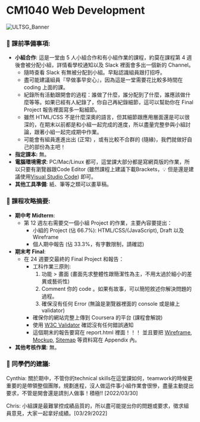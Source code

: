 # CM1040 Web Development

![ULTSG_Banner](https://user-images.githubusercontent.com/14081948/160753354-ee8de386-f666-4d3e-b1a6-7055819adabf.png)

### 🔖  課前準備事項:

- **小組合作**: 這是一堂由 5 人小組合作和有小組作業的課程，約莫在課程第 4 週後會被分配小組，詳情看學校通知以及 Slack 裡面會多出一個新的 Channel。
    - 隨時查看 Slack 有無被分配到小組。早點認識組員跟打招呼。
    - 盡可能建議組員『早做事早安心』，因為這是一堂需要花比較多時間在 coding 上面的課。
    - 紀錄所有活動跟開會的過程：誰做了什麼，誰分配到了什麼，誰應該做什麼等等。如果已經有人紀錄了，你自己再紀錄細節，這可以幫助你在 Final Project 報告裡面寫多一點細節。
    - 雖然 HTML/CSS 不是什麼深奧的語言，但其細節跟應用層面還是可以很深的，在期末以前都是和小組一起完成的進度，所以盡量完整參與小組討論，跟著小組一起完成期中作業。
    - 可能會有組員進進出出 (正常) ，或有比較不合群的 (隨緣)，我們就做好自己的部份為主吧！
- **指定課本:** 無。
- **電腦環境需求**: PC/Mac/Linux 都可，這堂課大部分都是寫網頁版的作業，所以只要有瀏覽器跟Code Editor (雖然課程上建議下載Brackets，💡 但是還是建議使用[Visual Studio Code](https://code.visualstudio.com/)) 即可。
- **其他工具準備**: 紙、筆等之類可以畫草稿。

### 📓 課程攻略摘要:

- **期中考 Midterm**:
    - 第 12 週左右需要交一個小組 Project 的作業，主要內容要提出：
        - 小組的 Project (佔 66.7%): HTML/CSS/(JavaScript), Draft 以及 Wireframe
        - 個人期中報告 (佔 33.3%，有字數限制，請確認)
- **期末考 Final**:
    - 在 24 週要交最終的 Final Project 和報告：
        - 工科作業三原則:
            1. 功能 > 畫面 (畫面先求整體性跟簡潔性為主，不用太過於細小的差異或藝術性)
            2. Comment 你的 code 。如果有故事，可以簡短敘述你解決問題的過程。
            3. 確保沒有任何 Error (無論是瀏覽器裡面的 console 或是線上 validator)
        - 確保你的網站完整上傳到 Coursera 的平台 (課程會解說)
        - 使用 [W3C Validator](https://validator.w3.org/) 確認沒有任何錯誤通知
        - 這個期末的報告要寫在 report.html 裡面！！！ 並且要把 [Wireframe](https://www.figma.com/), [Mockup](https://placeit.net/c/mockups?search=website), [Sitemap](https://www.xml-sitemaps.com/) 等資料寫在 Appendix 內。
- **其他考核作業**: 無。
    
    

### 🤩 同學們的建議:

Cynthia: 關於期中，不管你的technical skills在這堂課如何，teamwork的時候更重要的是帶領整個團隊，規劃進程，沒人做這件事小組作業會很慘，盡量主動提出要求，不管是開會還是請別人做事！積極!! [2022/03/30]

Chris: 小組課是最難掌控成績品質的，所以盡可能提出你的問題或要求，徵求組員意見，大家一起拿好成績。[03/29/2022]
